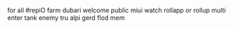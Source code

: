for all #repiO
farm
dubari
welcome
public
miui
watch
rollapp
or rollup
multi
enter
tank
enemy
tru
alpi
gerd
flod
mem

